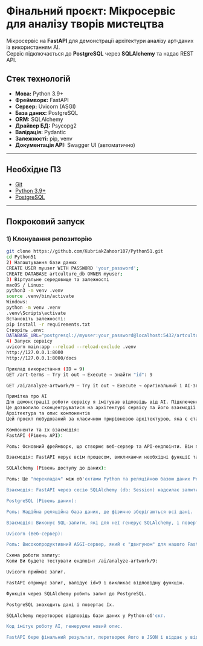 # Фінальний проєкт: Мікросервіс для аналізу творів мистецтва

Мікросервіс на **FastAPI** для демонстрації архітектури аналізу арт‑даних із використанням AI.  
Сервіс підключається до **PostgreSQL** через **SQLAlchemy** та надає REST API.

## Стек технологій
- **Мова:** Python 3.9+
- **Фреймворк:** FastAPI
- **Сервер:** Uvicorn (ASGI)
- **База даних:** PostgreSQL
- **ORM:** SQLAlchemy
- **Драйвер БД:** Psycopg2
- **Валідація:** Pydantic
- **Залежності:** pip, venv
- **Документація API:** Swagger UI (автоматично)

---

## Необхідне ПЗ
- [Git](https://git-scm.com/downloads)
- [Python 3.9+](https://www.python.org/downloads/)
- [PostgreSQL](https://www.postgresql.org/download/)

---

## Покроковий запуск

### 1) Клонування репозиторію
```bash
git clone https://github.com/KubriakZahoor107/Python51.git
cd Python51
2) Налаштування бази даних
CREATE USER myuser WITH PASSWORD 'your_password';
CREATE DATABASE artculture_db OWNER myuser;
3) Віртуальне середовище та залежності
macOS / Linux:
python3 -m venv .venv
source .venv/bin/activate
Windows:
python -m venv .venv
.venv\Scripts\activate
Встановіть залежності:
pip install -r requirements.txt
Створіть .env:
DATABASE_URL="postgresql://myuser:your_password@localhost:5432/artculture_db"
4) Запуск сервісу
uvicorn main:app --reload --reload-exclude .venv
http://127.0.0.1:8000
http://127.0.0.1:8000/docs

Приклад використання (ID = 9)
GET /art-terms — Try it out → Execute → знайти "id": 9

GET /ai/analyze-artwork/9 — Try it out → Execute → оригінальний і AI‑згенерований опис

Примітка про AI
Для демонстрації роботи сервісу я імітував відповідь від AI. Підключення реальної моделі: main.py → analyze_artwork.
Це дозволило сконцентруватися на архітектурі сервісу та його взаємодії з базою даних.
Архітектура та опис компонентів
Цей проєкт побудований за класичною трирівневою архітектурою, яка є стандартом для сучасних веб-сервісів.

Компоненти та їх взаємодія:
FastAPI (Рівень API):

Роль: Основний фреймворк, що створює веб-сервер та API-ендпоінти. Він приймає HTTP-запити ззовні (у нашому випадку, від Swagger UI) і повертає відповіді у форматі JSON.

Взаємодія: FastAPI керує всім процесом, викликаючи необхідні функції та валідуючи дані за допомогою Pydantic.

SQLAlchemy (Рівень доступу до даних):

Роль: Це "перекладач" між об'єктами Python та реляційною базою даних PostgreSQL. Завдяки SQLAlchemy, ми працюємо з Python-класами, а не пишемо сирі SQL-запити.

Взаємодія: FastAPI через сесію SQLAlchemy (db: Session) надсилає запити до бази даних для читання інформації.

PostgreSQL (Рівень даних):

Роль: Надійна реляційна база даних, де фізично зберігаються всі дані.

Взаємодія: Виконує SQL-запити, які для неї генерує SQLAlchemy, і повертає дані.

Uvicorn (Веб-сервер):

Роль: Високопродуктивний ASGI-сервер, який є "двигуном" для нашого FastAPI-застосунку. Він приймає вхідні з'єднання і передає їх на обробку в FastAPI.

Схема роботи запиту:
Коли Ви будете тестувати ендпоінт /ai/analyze-artwork/9:

Uvicorn приймає запит.

FastAPI отримує запит, валідує id=9 і викликає відповідну функцію.

Функція через SQLAlchemy робить запит до PostgreSQL.

PostgreSQL знаходить дані і повертає їх.

SQLAlchemy перетворює відповідь бази даних у Python-об'єкт.

Код імітує роботу AI, генеруючи новий опис.

FastAPI бере фінальний результат, перетворює його в JSON і віддає у відповідь.
